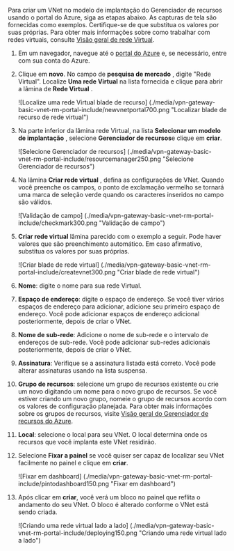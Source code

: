 Para criar um VNet no modelo de implantação do Gerenciador de recursos usando o portal do Azure, siga as etapas abaixo. As capturas de tela são fornecidas como exemplos. Certifique-se de que substitua os valores por suas próprias. Para obter mais informações sobre como trabalhar com redes virtuais, consulte [Visão geral de rede Virtual](../articles/virtual-network/virtual-networks-overview.md).

1. Em um navegador, navegue até o [portal do Azure](http://portal.azure.com) e, se necessário, entre com sua conta do Azure.

2. Clique em **novo**. No campo de **pesquisa de mercado** , digite "Rede Virtual". Localize **Uma rede Virtual** na lista fornecida e clique para abrir a lâmina de **Rede Virtual** .

    ![Localize uma rede Virtual blade de recurso] (./media/vpn-gateway-basic-vnet-rm-portal-include/newvnetportal700.png "Localizar blade de recurso de rede virtual")

3. Na parte inferior da lâmina rede Virtual, na lista **Selecionar um modelo de implantação** , selecione **Gerenciador de recursos**e clique em **criar**.


    ![Selecione Gerenciador de recursos] (./media/vpn-gateway-basic-vnet-rm-portal-include/resourcemanager250.png "Selecione Gerenciador de recursos")

4. Na lâmina **Criar rede virtual** , defina as configurações de VNet. Quando você preenche os campos, o ponto de exclamação vermelho se tornará uma marca de seleção verde quando os caracteres inseridos no campo são válidos.

    ![Validação de campo] (./media/vpn-gateway-basic-vnet-rm-portal-include/checkmark300.png "Validação de campo")

5. **Criar rede virtual** lâmina parecido com o exemplo a seguir. Pode haver valores que são preenchimento automático. Em caso afirmativo, substitua os valores por suas próprias.

    ![Criar blade de rede virtual] (./media/vpn-gateway-basic-vnet-rm-portal-include/createvnet300.png "Criar blade de rede virtual")

6. **Nome**: digite o nome para sua rede Virtual.

7. **Espaço de endereço**: digite o espaço de endereço. Se você tiver vários espaços de endereço para adicionar, adicione seu primeiro espaço de endereço. Você pode adicionar espaços de endereço adicional posteriormente, depois de criar o VNet.
 
8. **Nome de sub-rede**: Adicione o nome de sub-rede e o intervalo de endereços de sub-rede. Você pode adicionar sub-redes adicionais posteriormente, depois de criar o VNet.

10. **Assinatura**: Verifique se a assinatura listada está correto. Você pode alterar assinaturas usando na lista suspensa.

11. **Grupo de recursos**: selecione um grupo de recursos existente ou crie um novo digitando um nome para o novo grupo de recursos. Se você estiver criando um novo grupo, nomeie o grupo de recursos acordo com os valores de configuração planejada. Para obter mais informações sobre os grupos de recursos, visite [Visão geral do Gerenciador de recursos do Azure](resource-group-overview.md#resource-groups).

12. **Local**: selecione o local para seu VNet. O local determina onde os recursos que você implanta este VNet residirão.

13. Selecione **Fixar a painel** se você quiser ser capaz de localizar seu VNet facilmente no painel e clique em **criar**.
    
    ![Fixar em dashboard] (./media/vpn-gateway-basic-vnet-rm-portal-include/pintodashboard150.png "Fixar em dashboard")

14. Após clicar em **criar**, você verá um bloco no painel que reflita o andamento do seu VNet. O bloco é alterado conforme o VNet está sendo criada.

    ![Criando uma rede virtual lado a lado] (./media/vpn-gateway-basic-vnet-rm-portal-include/deploying150.png "Criando uma rede virtual lado a lado")